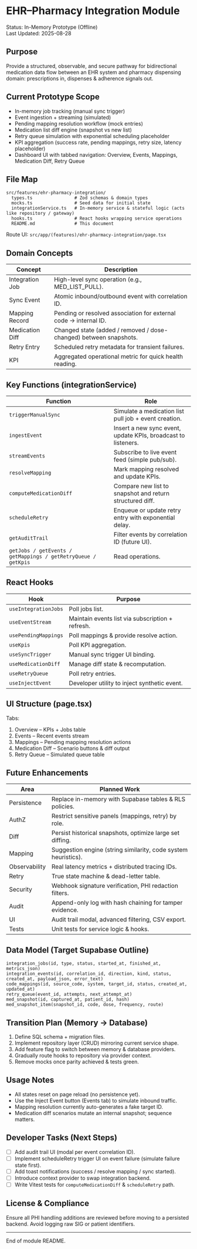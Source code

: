 # EHR–Pharmacy Integration Module

Status: In-Memory Prototype (Offline)  
Last Updated: 2025-08-28

## Purpose
Provide a structured, observable, and secure pathway for bidirectional medication data flow between an EHR system and pharmacy dispensing domain: prescriptions in, dispenses & adherence signals out.

## Current Prototype Scope
- In-memory job tracking (manual sync trigger)
- Event ingestion + streaming (simulated)
- Pending mapping resolution workflow (mock entries)
- Medication list diff engine (snapshot vs new list)
- Retry queue simulation with exponential scheduling placeholder
- KPI aggregation (success rate, pending mappings, retry size, latency placeholder)
- Dashboard UI with tabbed navigation: Overview, Events, Mappings, Medication Diff, Retry Queue

## File Map
```
src/features/ehr-pharmacy-integration/
  types.ts                # Zod schemas & domain types
  mocks.ts                # Seed data for initial state
  integrationService.ts   # In-memory service & stateful logic (acts like repository / gateway)
  hooks.ts                # React hooks wrapping service operations
  README.md               # This document
```
Route UI: `src/app/(features)/ehr-pharmacy-integration/page.tsx`

## Domain Concepts
| Concept | Description |
|---------|-------------|
| Integration Job | High-level sync operation (e.g., MED_LIST_PULL). |
| Sync Event | Atomic inbound/outbound event with correlation ID. |
| Mapping Record | Pending or resolved association for external code → internal ID. |
| Medication Diff | Changed state (added / removed / dose-changed) between snapshots. |
| Retry Entry | Scheduled retry metadata for transient failures. |
| KPI | Aggregated operational metric for quick health reading. |

## Key Functions (integrationService)
| Function | Role |
|----------|------|
| `triggerManualSync` | Simulate a medication list pull job + event creation. |
| `ingestEvent` | Insert a new sync event, update KPIs, broadcast to listeners. |
| `streamEvents` | Subscribe to live event feed (simple pub/sub). |
| `resolveMapping` | Mark mapping resolved and update KPIs. |
| `computeMedicationDiff` | Compare new list to snapshot and return structured diff. |
| `scheduleRetry` | Enqueue or update retry entry with exponential delay. |
| `getAuditTrail` | Filter events by correlation ID (future UI). |
| `getJobs / getEvents / getMappings / getRetryQueue / getKpis` | Read operations. |

## React Hooks
| Hook | Purpose |
|------|---------|
| `useIntegrationJobs` | Poll jobs list. |
| `useEventStream` | Maintain events list via subscription + refresh. |
| `usePendingMappings` | Poll mappings & provide resolve action. |
| `useKpis` | Poll KPI aggregation. |
| `useSyncTrigger` | Manual sync trigger UI binding. |
| `useMedicationDiff` | Manage diff state & recomputation. |
| `useRetryQueue` | Poll retry entries. |
| `useInjectEvent` | Developer utility to inject synthetic event. |

## UI Structure (page.tsx)
Tabs:
1. Overview – KPIs + Jobs table
2. Events – Recent events stream
3. Mappings – Pending mapping resolution actions
4. Medication Diff – Scenario buttons & diff output
5. Retry Queue – Simulated queue table

## Future Enhancements
| Area | Planned Work |
|------|--------------|
| Persistence | Replace in-memory with Supabase tables & RLS policies. |
| AuthZ | Restrict sensitive panels (mappings, retry) by role. |
| Diff | Persist historical snapshots, optimize large set diffing. |
| Mapping | Suggestion engine (string similarity, code system heuristics). |
| Observability | Real latency metrics + distributed tracing IDs. |
| Retry | True state machine & dead-letter table. |
| Security | Webhook signature verification, PHI redaction filters. |
| Audit | Append-only log with hash chaining for tamper evidence. |
| UI | Audit trail modal, advanced filtering, CSV export. |
| Tests | Unit tests for service logic & hooks. |

## Data Model (Target Supabase Outline)
```
integration_jobs(id, type, status, started_at, finished_at, metrics_json)
integration_events(id, correlation_id, direction, kind, status, created_at, payload_json, error_text)
code_mappings(id, source_code, system, target_id, status, created_at, updated_at)
retry_queue(event_id, attempts, next_attempt_at)
med_snapshot(id, captured_at, patient_id, hash)
med_snapshot_item(snapshot_id, code, dose, frequency, route)
```

## Transition Plan (Memory → Database)
1. Define SQL schema + migration files.
2. Implement repository layer (CRUD) mirroring current service shape.
3. Add feature flag to switch between memory & database providers.
4. Gradually route hooks to repository via provider context.
5. Remove mocks once parity achieved & tests green.

## Usage Notes
- All states reset on page reload (no persistence yet).
- Use the Inject Event button (Events tab) to simulate inbound traffic.
- Mapping resolution currently auto-generates a fake target ID.
- Medication diff scenarios mutate an internal snapshot; sequence matters.

## Developer Tasks (Next Steps)
- [ ] Add audit trail UI (modal per event correlation ID).
- [ ] Implement scheduleRetry trigger UI on event failure (simulate failure state first).
- [ ] Add toast notifications (success / resolve mapping / sync started).
- [ ] Introduce context provider to swap integration backend.
- [ ] Write Vitest tests for `computeMedicationDiff` & `scheduleRetry` path.

## License & Compliance
Ensure all PHI handling additions are reviewed before moving to a persisted backend. Avoid logging raw SIG or patient identifiers.

---
End of module README.
